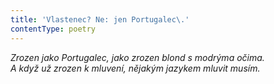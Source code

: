 ```yaml
---
title: 'Vlastenec? Ne: jen Portugalec\.'
contentType: poetry
---
```


<section>

_Zrozen jako Portugalec, jako zrozen blond s modrýma očima.  
A když už zrozen k mluvení, nějakým jazykem mluvit musím._

</section>
